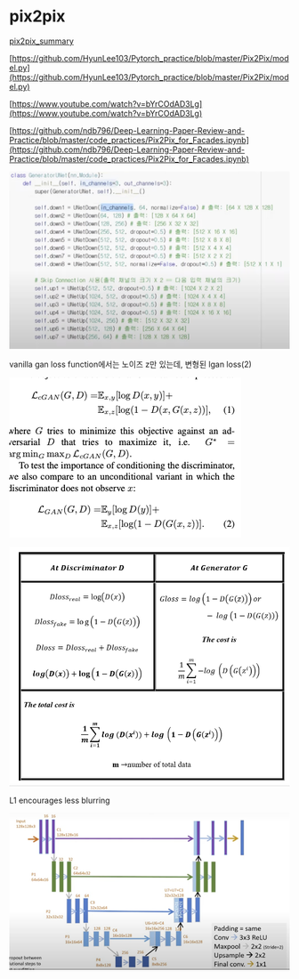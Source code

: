 # pix2pix

[pix2pix_summary](pix2pix%208376070f7da54a6bb1a9bc73805df563/pix2pix_summary%20845b8e76a30c443e8980ab30f0de97ae.md)

[https://github.com/HyunLee103/Pytorch_practice/blob/master/Pix2Pix/model.py](https://github.com/HyunLee103/Pytorch_practice/blob/master/Pix2Pix/model.py)

[https://www.youtube.com/watch?v=bYrCOdAD3Lg](https://www.youtube.com/watch?v=bYrCOdAD3Lg)

[https://github.com/ndb796/Deep-Learning-Paper-Review-and-Practice/blob/master/code_practices/Pix2Pix_for_Facades.ipynb](https://github.com/ndb796/Deep-Learning-Paper-Review-and-Practice/blob/master/code_practices/Pix2Pix_for_Facades.ipynb)

![Untitled](pix2pix%208376070f7da54a6bb1a9bc73805df563/Untitled.png)

vanilla gan loss function에서는 노이즈 z만 있는데, 변형된 lgan loss(2)

![Untitled](pix2pix%208376070f7da54a6bb1a9bc73805df563/Untitled%201.png)

![Untitled](pix2pix%208376070f7da54a6bb1a9bc73805df563/Untitled%202.png)

L1 encourages less blurring

![Untitled](pix2pix%208376070f7da54a6bb1a9bc73805df563/Untitled%203.png)